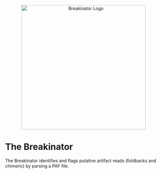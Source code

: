 <div style="text-align: center;">
  <img src="https://github.com/user-attachments/assets/a78ca022-a7d6-480a-90a5-2ef0063dff2e" alt="Breakinator Logo" width="400"/>
</div>

# The Breakinator
The Breakinator identifies and flags putative artifact reads (foldbacks and chimeric) by parsing a PAF file.
